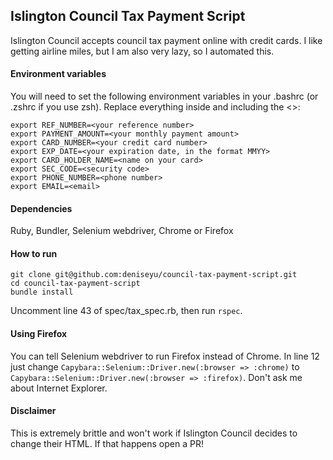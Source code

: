 ## Islington Council Tax Payment Script

Islington Council accepts council tax payment online with credit cards. I like getting airline miles, but I am also very lazy, so I automated this.

#### Environment variables

You will need to set the following environment variables in your .bashrc (or .zshrc if you use zsh). Replace everything inside and including the <>:

```
export REF_NUMBER=<your reference number>
export PAYMENT_AMOUNT=<your monthly payment amount>
export CARD_NUMBER=<your credit card number>
export EXP_DATE=<your expiration date, in the format MMYY>
export CARD_HOLDER_NAME=<name on your card>
export SEC_CODE=<security code>
export PHONE_NUMBER=<phone number>
export EMAIL=<email>
```

#### Dependencies

Ruby, Bundler, Selenium webdriver, Chrome or Firefox

#### How to run

```
git clone git@github.com:deniseyu/council-tax-payment-script.git
cd council-tax-payment-script
bundle install
```

Uncomment line 43 of spec/tax_spec.rb, then run `rspec`.

#### Using Firefox

You can tell Selenium webdriver to run Firefox instead of Chrome. In line 12 just change `Capybara::Selenium::Driver.new(:browser => :chrome)` to `      Capybara::Selenium::Driver.new(:browser => :firefox)`. Don't ask me about Internet Explorer.

#### Disclaimer

This is extremely brittle and won't work if Islington Council decides to change their HTML. If that happens open a PR!
